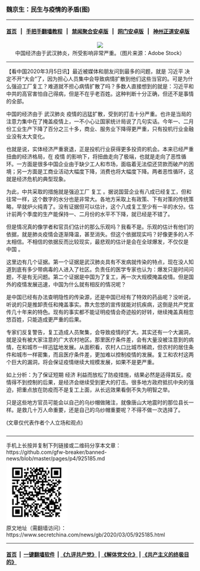 ### 魏京生：民生与疫情的矛盾(图)
------------------------

#### [首页](https://github.com/gfw-breaker/banned-news/blob/master/README.md) &nbsp;&nbsp;|&nbsp;&nbsp; [手把手翻墙教程](https://github.com/gfw-breaker/guides/wiki) &nbsp;&nbsp;|&nbsp;&nbsp; [禁闻聚合安卓版](https://github.com/gfw-breaker/bn-android) &nbsp;&nbsp;|&nbsp;&nbsp; [网门安卓版](https://github.com/oGate2/oGate) &nbsp;&nbsp;|&nbsp;&nbsp; [神州正道安卓版](https://github.com/SzzdOgate/update) 



<div class="article_right" style="fone-color:#000">
 <p style="text-align: center;">
  <img src="//img3.secretchina.com/pic/2020/1-31/p2616942a601143238-ss.jpg"/>
  <br>
   中国经济由于武汉肺炎，所受影响非常严重。（图片来源：Adobe Stock）
   <span id="hideid" name="hideid" style="color:red;display:none;">
    <span href="https://www.secretchina.com">
    </span>
   </span>
  </br>
 </p>
 <div id="txt-mid1-t21-2017">
  

---


  </div>
 </div>
 <p>
  【看中国2020年3月5日讯】最近被媒体和朋友问到最多的问题，就是
  <span href="https://www.secretchina.com/news/gb/tag/习近平" target="_blank">
   习近平
  </span>
  决定不开“大会”了，因为担心人员集中会导致病情扩散到他们这些当官的。可是为什么强迫工厂复工？难道就不担心病情扩散了吗？多数人直接想到的就是：习近平和中共的高官害怕自己得病，但是不在乎老百姓。这种判断十分正确，但还不是事情的全部。
  <span id="hideid" name="hideid" style="color:red;display:none;">
   <span href="https://www.secretchina.com">
   </span>
  </span>
 </p>
 <p>
  中国的经济由于
  <span href="https://www.secretchina.com/news/gb/tag/武汉肺炎" target="_blank">
   武汉肺炎
  </span>
  疫情的迅猛扩散，受到的打击十分严重。也许是当局的注意力集中在了掩盖疫情上，一不小心让国家统计局说了几句实话。今年一、二月份工业生产下降了百分之三十多，商业、服务业下降得更严重，只有投机行业金融业没有太大变化。
 </p>
 <p>
  也就是说，实体经济严重衰退，正是投机行业获得更多投资的机会。本来已经严重扭曲的经济格局，在
  <span href="https://www.secretchina.com/news/gb/tag/疫情" target="_blank">
   疫情
  </span>
  的影响下，将扭曲走向了极端，也就是走向了恶性循环。一方面是很多中国企业由于缺少工人和市场，面临着无法偿还贷款而破产的困境；另一方面是工商业活动大幅度下降，消费也将大幅度下降。两者恶性循环，这就是经济危机的典型现象。
 </p>
 <p>
  为此，中共采取的措施就是强迫工厂
  <span href="https://www.secretchina.com/news/gb/tag/复工" target="_blank">
   复工
  </span>
  。据说国营企业有八成已经复工，但和往常一样，这个数字的水分也是非常大。各地方采取上有政策、下有对策的传统策略，早就炉火纯青了。没有证据但可以估计，这个八成复工至少有一半的水分。估计前两个季度的生产能保持一、二月份的水平不下降，就已经是不错了。
 </p>
 <p>
  但是情况真的像学者和官员们估计的那么乐观吗？我看不是。乐观的估计有他们的依据，就是肺炎疫情会逐渐降温，甚至消失。但这个依据现实吗？好像更多的人不太相信。不相信的依据反而比较现实，最悲观的估计是会在全球爆发，不仅仅是
  <span href="https://www.secretchina.com" target="_blank">
   中国
  </span>
  。
 </p>
 <p>
  这里边有几个证据。第一个证据是武汉肺炎具有不发病就传染的特点，现在没人知道到底有多少带病毒的人进入了社区。负责任的医学专家也认为：爆发只是时间问题，不是有无问题。第二个证据是中国为了复工，再一次大规模掩盖疫情。但是国外的疫情发展迅速，中国为什么就有相反的情况呢？
 </p>
 <p>
  是中国已经有办法查明隐性的传染源，还是中国已经有了特效的药品呢？没听说，听说的只是推卸责任和掩盖事实。靠大忽悠的宣传就能对抗疾病，这倒是共产党宣传几十年来的特色。现有的事实都不能证明疫情会奇迹般的好转，继续掩盖真相忽悠百姓，只能造成更严重的后果。
 </p>
 <p>
  专家们反复警告，复工造成人员聚集，会导致疫情的扩大。其实还有一个大漏洞，就是没有被大家注意的广大农村地区。那里医疗条件差，会有大量没被注意到的病情，在和城市一样迅猛地发展。从面积看，农村人口比城市稀疏，但农村的居住条件和城市一样密集，而且医疗条件差，更加难以控制疫情的发展。复工和农村这两个巨大的漏洞，将会保证疫情继续大规模发展，如果不是更严重。
 </p>
 <p>
  如上分析：为了保证短期
  <span href="https://www.secretchina.com/news/gb/tag/经济" target="_blank">
   经济
  </span>
  利益而放松了防疫措施，结果必然是适得其反。疫情得不到控制的后果，是经济会继续受到更大的打击。很多地方政府抵抗中央的强迫，把重点放在防疫而不是复工上面，从长远效果看倒不失为明智之举。
 </p>
 <p>
  只是这些地方官员可能会以自己的乌纱帽做赌注，就像唐山大地震时的那位县长一样。是救几十万人命重要，还是自己的乌纱帽重要呢？不得不做一次选择了。
 </p>
 (文章仅代表作者个人立场和观点)
 <center>
  <div>
   <div id="txt-mid2-t22-2017" style="display: block;  max-height: 351px;  overflow: hidden;">
    <div id="SC-21xxx">
    </div>
    <ins class="adsbygoogle" data-ad-client="ca-pub-1276641434651360" data-ad-format="auto" data-ad-slot="4301710469" data-full-width-responsive="true" style="display:block">
    </ins>
   </div>
  </div>
 </center>
 <div style="padding-top:12px;">
 </div>
</div>

<hr/>
手机上长按并复制下列链接或二维码分享本文章：<br/>
https://github.com/gfw-breaker/banned-news/blob/master/pages/p4/925185.md <br/>
<a href='https://github.com/gfw-breaker/banned-news/blob/master/pages/p4/925185.md'><img src='https://github.com/gfw-breaker/banned-news/blob/master/pages/p4/925185.md.png'/></a> <br/>
原文地址（需翻墙访问）：https://www.secretchina.com/news/gb/2020/03/05/925185.html


------------------------
#### [首页](https://github.com/gfw-breaker/banned-news/blob/master/README.md) &nbsp;|&nbsp; [一键翻墙软件](https://github.com/gfw-breaker/nogfw/blob/master/README.md) &nbsp;| [《九评共产党》](https://github.com/gfw-breaker/9ping.md/blob/master/README.md#九评之一评共产党是什么) | [《解体党文化》](https://github.com/gfw-breaker/jtdwh.md/blob/master/README.md) | [《共产主义的终极目的》](https://github.com/gfw-breaker/gczydzjmd.md/blob/master/README.md)


<img src='http://gfw-breaker.win/banned-news/pages/p4/925185.md' width='0px' height='0px'/>